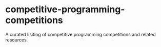 # competitive-programming-competitions
A curated lisiting of competitive programming competitions and related resources.

